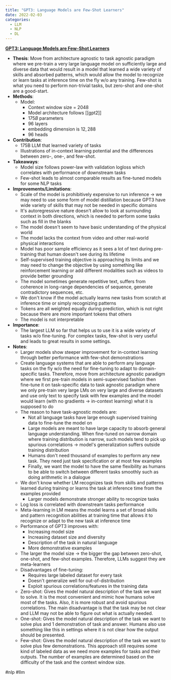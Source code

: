 ```yaml
---
title: "GPT3: Language Models are Few-Shot Learners"
date: 2022-02-03
categories:
  - LLM
  - NLP
  - DL
---
```


**[GPT3: Language Models are Few-Shot Learners](https://arxiv.org/abs/2005.14165)**

- **Thesis**: Move from architecture agnostic to task agnostic paradigm where we pre-train a very large language model on sufficiently large and diverse data that would result in a model that learned a wide variety of skills and absorbed patterns, which would allow the model to recognize or learn tasks at inference time on the fly w/o any training. Few-shot is what you need to perform non-trivial tasks, but zero-shot and one-shot are a good-start.
- **Methods**:
  - Model:
    - Context window size = 2048
    - Model architecture follows [[gpt2]]
    - $175B$ parameters
    - 96 layers
    - embedding dimension is $12,288$
    - 96 heads
- **Contribution**:
  - 175B LLM that learned variety of tasks
  - Illustrations of in-context learning potential and the differences between zero-, one-, and few-shot.
- **Takeaways**:
  - Model size follows power-law with validation logloss which correlates with performance of downstream tasks
  - Few-shot leads to almost comparable results as fine-tuned models for some NLP tasks
- **Improvements/Limitations**:
  - Scale of the model is prohibitively expensive to run inference -> we may need to use some form of model distillation because GPT3 have wide variety of skills that may not be needed in specific domains
  - It's autoregressive nature doesn't allow to look at surrounding context in both directions, which is needed to perform some tasks such as fill in the blanks
  - The model doesn't seem to have basic understanding of the physical world
  - The model lacks the context from video and other real-world physical interactions
  - Model has poor sample efficiency as it sees a lot of text during pre-training that human doesn't see during its lifetime
  - Self-supervised training objective is approaching its limits and we may need to change the objective by using something like reinforcement learning or add different modalities such as videos to provide better grounding
  - The model sometimes generate repetitive text, suffers from coherence in long-range dependencies of sequence, generate contradictory sequences, etc.
  - We don't know if the model actually learns new tasks from scratch at inference time or simply recognizing patterns
  - Tokens are all weighted equally during prediction, which is not right because there are more important tokens that others
  - The model is not interpretable
- **Importance**:
  - The largest LLM so far that helps us to use it is a wide variety of tasks w/o fine-tuning. For complex tasks, few-shot is very useful and leads to great results in some settings.
- **Notes**:
  - Larger models show steeper improvement for in-context learning through better performance with few-shot demonstrations
  - Create language systems that are able to perform any language tasks on the fly w/o the need for fine-tuning to adapt to domain-specific tasks. Therefore, move from architecture agnostic paradigm where we first pre-train models in semi-supervised fashion then fine-tune it on task-specific data to task agnostic paradigm where we only pre-train very large LMs on very large and diverse datasets and use only text to specify task with few examples and the model would learn (with no gradients -> in-context learning) what it is supposed to do
  - The reason to have task-agnostic models are:
    - Not all language tasks have large enough supervised training data to fine-tune the model on
    - Large models are meant to have large capacity to absorb general language understanding. When fine-tuned on narrow domain where training distribution is narrow, such models tend to pick up spurious correlations -> model's generalization suffers outside training distribution
    - Humans don't need thousand of examples to perform any new task. They need just task specification or at most few examples
    - Finally, we want the model to have the same flexibility as humans to be able to switch between different tasks smoothly such as doing arithmetic in a dialogue
  - We don't know whether LM recognizes task from skills and patterns learned during training or learns the task at inference time from the examples provided
    - Larger models demonstrate stronger ability to recognize tasks
  - Log loss is correlated with downstream tasks performance
  - Meta-learning in LM means the model learns a set of broad skills and pattern recognition abilities at training time that allows it to recognize or adapt to the new task at inference time
  - Performance of GPT3 improves with:
    - Increasing model size
    - Increasing dataset size and diversity
    - Description of the task in natural language
    - More demonstrative examples
  - The larger the model size -> the bigger the gap between zero-shot, one-shot, and few-shot examples. Therefore, LLMs suggest they are meta-learners
  - Disadvantages of fine-tuning:
    - Requires large labeled dataset for every task
    - Doesn't generalize well for out-of-distribution
    - Exploit spurious correlations/features in the training data
  - Zero-shot: Gives the model natural description of the task we want to solve. It is the most convenient and mimic how humans solve most of the tasks. Also, it is more robust and avoid spurious correlations. The main disadvantage is that the task may be not clear and LLM may not be able to figure out what is actually needed.
  - One-shot: Gives the model natural description of the task we want to solve plus and 1 demonstration of task and answer. Humans also use something like this in settings where it is not clear how the output should be presented.
  - Few-shot: Gives the model natural description of the task we want to solve plus few demonstrations. This approach still requires some kind of labeled data as we need more examples for tasks and their outputs. The number of examples are determined based on the difficulty of the task and the context window size.

#nlp #llm

